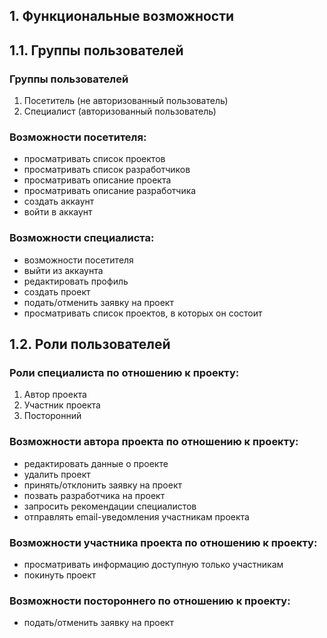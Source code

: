## 1. Функциональные возможности

## 1.1. Группы пользователей

### Группы пользователей
1. Посетитель (не авторизованный пользователь)
2. Специалист (авторизованный пользователь)

### Возможности посетителя:
- просматривать список проектов
- просматривать список разработчиков
- просматривать описание проекта
- просматривать описание разработчика
- создать аккаунт
- войти в аккаунт

### Возможности специалиста:
- возможности посетителя
- выйти из аккаунта
- редактировать профиль
- создать проект
- подать/отменить заявку на проект
- просматривать список проектов, в которых он состоит

## 1.2. Роли пользователей

### Роли специалиста по отношению к проекту:
1. Автор проекта
2. Участник проекта
3. Посторонний

### Возможности автора проекта по отношению к проекту:
- редактировать данные о проекте
- удалить проект
- принять/отклонить заявку на проект
- позвать разработчика на проект
- запросить рекомендации специалистов  
- отправлять email-уведомления участникам проекта

### Возможности участника проекта по отношению к проекту:
- просматривать информацию доступную только участникам
- покинуть проект

### Возможности постороннего по отношению к проекту:
- подать/отменить заявку на проект
